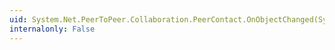 ```yaml
---
uid: System.Net.PeerToPeer.Collaboration.PeerContact.OnObjectChanged(System.Net.PeerToPeer.Collaboration.ObjectChangedEventArgs)
internalonly: False
---
```

